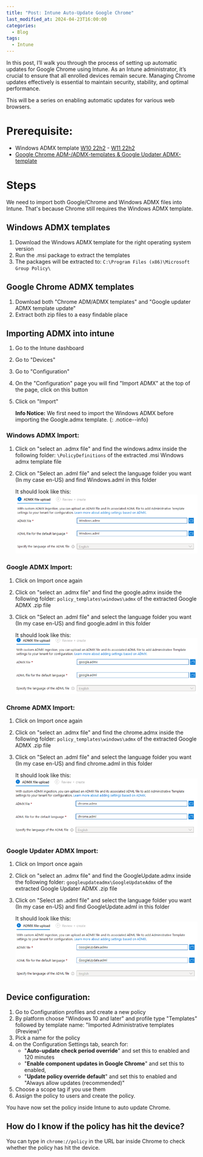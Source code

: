 ```yaml
---
title: "Post: Intune Auto-Update Google Chrome"
last_modified_at: 2024-04-23T16:00:00
categories:
  - Blog
tags:
  - Intune
---
```


In this post, I’ll walk you through the process of setting up automatic updates for Google Chrome using Intune. As an Intune administrator, it’s crucial to ensure that all enrolled devices remain secure. Managing Chrome updates effectively is essential to maintain security, stability, and optimal performance.

This will be a series on enabling automatic updates for various web browsers.

# Prerequisite:
- Windows ADMX template [W10 22h2](https://www.microsoft.com/en-us/download/details.aspx?id=104677 "W10 22h2") -  [W11 22h2](https://www.microsoft.com/en-ie/download/details.aspx?id=105093 "W11 22h2")
- [Google Chrome ADM-/ADMX-templates & Google Updater ADMX-template](https://chromeenterprise.google/browser/download/#manage-policies-tab "Google Chrome adm-/admx-templates & Google Updater ADMX-template")

# Steps
We need to import both Google/Chrome and Windows ADMX files into Intune. That's because Chrome still requires the Windows ADMX template. 

## Windows ADMX templates
1. Download the Windows ADMX template for the right operating system version
1. Run the .msi package to extract the templates
1. The packages will be extracted to: `C:\Program Files (x86)\Microsoft Group Policy\`

## Google Chrome ADMX templates
1. Download both "Chrome ADM/ADMX templates" and "Google updater ADMX template update"
1. Extract both zip files to a easy findable place

## Importing ADMX into intune
1. Go to the Intune dashboard
1. Go to "Devices"
1. Go to "Configuration"
1. On the "Configuration" page you will find "Import ADMX" at the top of the page, click on this button
1. Click on "Import"

    **Info Notice:** We first need to import the Windows ADMX before importing the Google.admx template.
    {: .notice--info}

### Windows ADMX Import:

1. Click on "select an .admx file" and find the windows.admx inside the following folder: `\PolicyDefinitions` of the extracted .msi Windows admx template file
1. Click on "Select an .adml file" and select the language folder you want (In my case en-US) and find Windows.adml in this folder

    It should look like this:
     ![WindowsADMX](/assets/images/Intune-Auto-Update-Browsers/Chrome/Windows%20admx%20import.png)
	
### Google ADMX Import:
1. Click on Import once again 
1. Click on "select an .admx file" and find the google.admx inside the following folder: `policy_templates\windows\admx` of the extracted Google ADMX .zip file
1. Click on "Select an .adml file" and select the language folder you want (In my case en-US) and find google.adml in this folder

    It should look like this:
    ![GoogleADMX](/assets/images/Intune-Auto-Update-Browsers/Chrome/Google%20ADMX%20import.png)
	
### Chrome ADMX Import:
1. Click on Import once again 
1. Click on "select an .admx file" and find the chrome.admx inside the following folder: `policy_templates\windows\admx` of the extracted Google ADMX .zip file
1. Click on "Select an .adml file" and select the language folder you want (In my case en-US) and find chrome.adml in this folder

    It should look like this:
    ![ChromeADMX](/assets/images/Intune-Auto-Update-Browsers/Chrome/Chrome%20ADMX%20import.png)
	
### Google Updater ADMX Import:
1. Click on Import once again 
1. Click on "select an .admx file" and find the GoogleUpdate.admx inside the following folder: `googleupdateadmx\GoogleUpdateAdmx` of the extracted Google Updater ADMX .zip file
1. Click on "Select an .adml file" and select the language folder you want (In my case en-US) and find GoogleUpdate.adml in this folder

    It should look like this:
    ![GoogleUpdateADMX](/assets/images/Intune-Auto-Update-Browsers/Chrome/Google%20Update%20ADMX%20import.png)
	
## Device configuration:
1. Go to Configuration profiles and create a new policy
1. By platform choose "Windows 10 and later" and profile type "Templates" followed by template name: "Imported Administrative templates (Preview)"
1. Pick a name for the policy
1. on the Configuration Settings tab, search for: 
   - "**Auto-update check period override**" and set this to enabled and 120 minutes
   - "**Enable component updates in Google Chrome**" and set this to enabled, 
   - "**Update policy override default**" and set this to enabled and "Always allow updates (recommended)"
1. Choose a scope tag if you use them
1. Assign the policy to users and create the policy.

You have now set the policy inside Intune to auto update Chrome.

## How do I know if the policy has hit the device?

You can type in `chrome://policy` in the URL bar inside Chrome to check whether the policy has hit the device.
